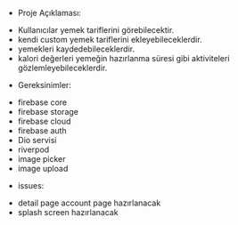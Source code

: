 + Proje Açıklaması: 
- Kullanıcılar yemek tariflerini görebilecektir.
-  kendi custom yemek tariflerini ekleyebileceklerdir.
- yemekleri kaydedebileceklerdir. 
- kalori değerleri yemeğin hazırlanma süresi gibi 
aktiviteleri gözlemleyebileceklerdir. 




+ Gereksinimler: 
- firebase core
- firebase storage
- firebase cloud
- firebase auth
- Dio servisi
- riverpod
- image picker
- image upload


+ issues: 
- detail page account page hazırlanacak 
- splash screen hazırlanacak


